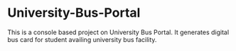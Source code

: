 # University-Bus-Portal
This is a console based project on University Bus Portal. It generates digital bus card for student availing university bus facility.
